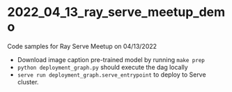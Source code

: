 # 2022_04_13_ray_serve_meetup_demo

Code samples for Ray Serve Meetup on 04/13/2022

- Download image caption pre-trained model by running `make prep`
- `python deployment_graph.py` should execute the dag locally
- `serve run deployment_graph.serve_entrypoint` to deploy to Serve cluster.
